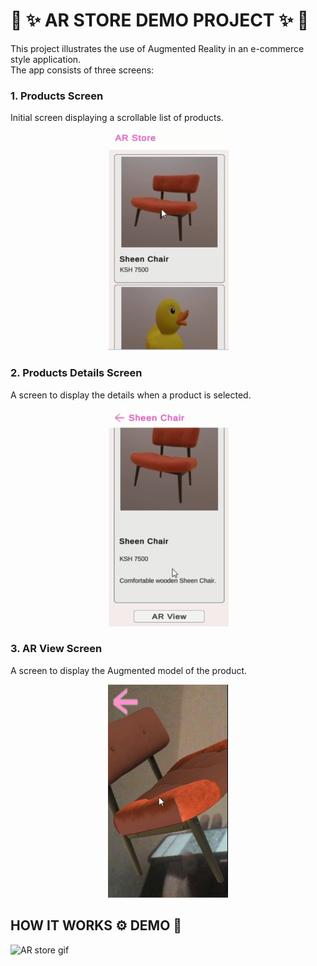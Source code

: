 # 🚀 ✨ AR STORE DEMO PROJECT ✨ 🚀

This project illustrates the use of Augmented Reality in an e-commerce style application.  
The app consists of three screens:

### 1.	Products Screen 
Initial screen displaying a scrollable list of products.
<p align="center">
  <img src="/gitfiles/productsscreen.png" alt="Screen displaying a scrollable list of products."/>
</p>

### 2. Products Details Screen 
A screen to display the details when a product is selected.
<p align="center">
  <img src="/gitfiles/productdetailsscreen.png" alt="Screen to display the details when a product is selected."/>
</p>

### 3. AR View Screen 
A screen to display the Augmented model of the product.
<p align="center">
  <img src="/gitfiles/arviewscreen.png" alt="Screen to display the Augmented model of the product."/>
</p>

## HOW IT WORKS ⚙️ DEMO 🚀

![AR store gif](/gitfiles/arstore.gif)
